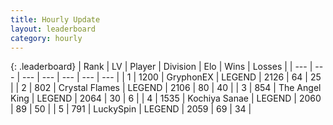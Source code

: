 ```yaml
---
title: Hourly Update
layout: leaderboard
category: hourly
---
```


{: .leaderboard}
| Rank | LV | Player | Division | Elo | Wins | Losses |
| --- | --- | --- | --- | --- | --- | --- |
| <span data-change="0">1</span> | 1200 | <span title="ID: 315148">GryphonEX</span> | LEGEND | <span data-change="0">2126</span> | <span data-change="0">64</span> | <span data-change="0">25</span> |
| <span data-change="0">2</span> | 802 | <span title="ID: 163201">Crystal Flames</span> | LEGEND | <span data-change="5">2106</span> | <span data-change="3">80</span> | <span data-change="1">40</span> |
| <span data-change="0">3</span> | 854 | <span title="ID: 547162">The Angel King</span> | LEGEND | <span data-change="0">2064</span> | <span data-change="0">30</span> | <span data-change="0">6</span> |
| <span data-change="0">4</span> | 1535 | <span title="ID: 164871">Kochiya Sanae</span> | LEGEND | <span data-change="0">2060</span> | <span data-change="0">89</span> | <span data-change="0">50</span> |
| <span data-change="3">5</span> | 791 | <span title="ID: 498412">LuckySpin</span> | LEGEND | <span data-change="23">2059</span> | <span data-change="6">69</span> | <span data-change="1">34</span> |